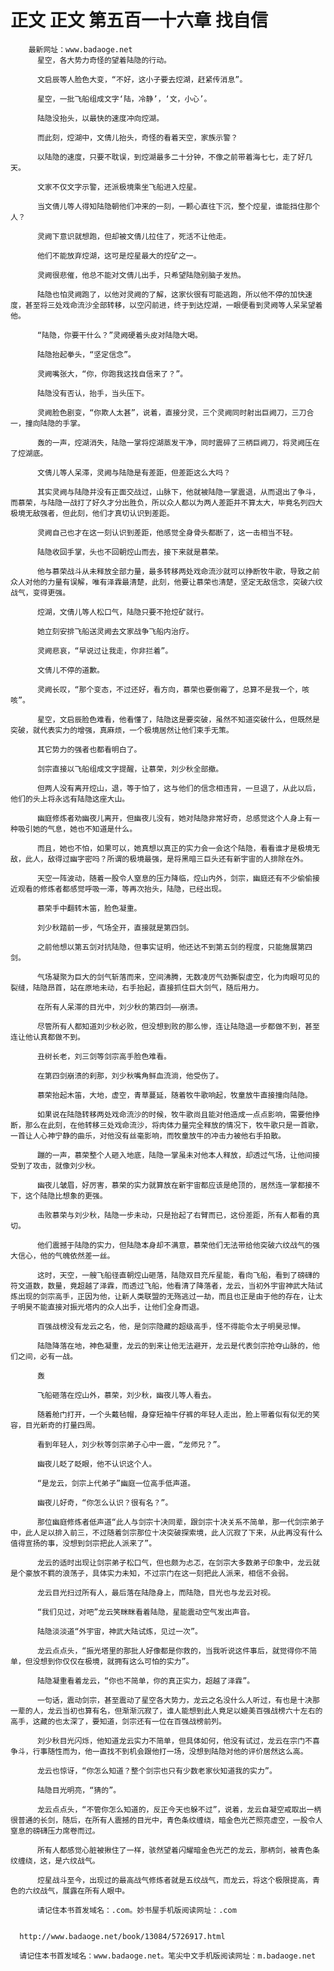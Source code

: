 # 正文 正文 第五百一十六章 找自信
        最新网址：www.badaoge.net
          星空，各大势力奇怪的望着陆隐的行动。
      
          文启辰等人脸色大变，“不好，这小子要去焢湖，赶紧传消息”。
      
          星空，一批飞船组成文字‘陆，冷静’，‘文，小心’。
      
          陆隐没抬头，以最快的速度冲向焢湖。
      
          而此刻，焢湖中，文倩儿抬头，奇怪的看着天空，家族示警？
      
          以陆隐的速度，只要不耽误，到焢湖最多二十分钟，不像之前带着海七七，走了好几天。
      
          文家不仅文字示警，还派极境乘坐飞船进入焢星。
      
          当文倩儿等人得知陆隐朝他们冲来的一刻，一颗心直往下沉，整个焢星，谁能挡住那个人？
      
          灵阙下意识就想跑，但却被文倩儿拉住了，死活不让他走。
      
          他们不能放弃焢湖，这可是焢星最大的焢矿之一。
      
          灵阙很悲催，他总不能对文倩儿出手，只希望陆隐别脑子发热。
      
          陆隐也怕灵阙跑了，以他对灵阙的了解，这家伙很有可能逃跑，所以他不停的加快速度，甚至将三处戏命流沙全部转移，以空闪前进，终于到达焢湖，一眼便看到灵阙等人呆呆望着他。
      
          “陆隐，你要干什么？”灵阙硬着头皮对陆隐大喝。
      
          陆隐抬起拳头，“坚定信念”。
      
          灵阙嘴张大，“你，你跑我这找自信来了？”。
      
          陆隐没有否认，抬手，当头压下。
      
          灵阙脸色剧变，“你欺人太甚”，说着，直接分灵，三个灵阙同时射出巨阙刀，三刀合一，撞向陆隐的手掌。
      
          轰的一声，焢湖消失，陆隐一掌将焢湖蒸发干净，同时震碎了三柄巨阙刀，将灵阙压在了焢湖底。
      
          文倩儿等人呆滞，灵阙与陆隐是有差距，但差距这么大吗？
      
          其实灵阙与陆隐并没有正面交战过，山脉下，他就被陆隐一掌震退，从而退出了争斗，而慕荣，与陆隐一战打了好久才分出胜负，所以众人都以为两人差距并不算太大，毕竟名列四大极境无敌强者，但此刻，他们才真切认识到差距。
      
          灵阙自己也才在这一刻认识到差距，他感觉全身骨头都断了，这一击相当不轻。
      
          陆隐收回手掌，头也不回朝焢山而去，接下来就是慕荣。
      
          他与慕荣战斗从未释放全部力量，最多转移两处戏命流沙就可以挣断牧牛歌，导致之前众人对他的力量有误解，唯有泽霖最清楚，此刻，他要让慕荣也清楚，坚定无敌信念，突破六纹战气，变得更强。
      
          焢湖，文倩儿等人松口气，陆隐只要不抢焢矿就行。
      
          她立刻安排飞船送灵阙去文家战争飞船内治疗。
      
          灵阙悲哀，“早说过让我走，你非拦着”。
      
          文倩儿不停的道歉。
      
          灵阙长叹，“那个变态，不过还好，看方向，慕荣也要倒霉了，总算不是我一个，咳咳”。
      
          星空，文启辰脸色难看，他看懂了，陆隐这是要突破，虽然不知道突破什么，但既然是突破，就代表实力的增强，真麻烦，一个极境居然让他们束手无策。
      
          其它势力的强者也都看明白了。
      
          剑宗直接以飞船组成文字提醒，让慕荣，刘少秋全部撤。
      
          但两人没有离开焢山，退，等于怕了，这与他们的信念相违背，一旦退了，从此以后，他们的头上将永远有陆隐这座大山。
      
          幽庭修炼者劝幽夜儿离开，但幽夜儿没有，她对陆隐非常好奇，总感觉这个人身上有一种吸引她的气息，她也不知道是什么。
      
          而且，她也不怕，如果可以，她真想以真正的实力会一会这个陆隐，看看谁才是极境无敌，此人，敌得过幽字密吗？所谓的极境最强，是将黑暗三巨头还有新宇宙的人排除在外。
      
          天空一阵波动，随着一股令人窒息的压力降临，焢山内外，剑宗，幽庭还有不少偷偷接近观看的修炼者都感觉呼吸一滞，等再次抬头，陆隐，已经出现。
      
          慕荣手中翻转木笛，脸色凝重。
      
          刘少秋踏前一步，气场全开，直接就是第四剑。
      
          之前他想以第五剑对抗陆隐，但事实证明，他还达不到第五剑的程度，只能施展第四剑。
      
          气场凝聚为巨大的剑气斩落而来，空间沸腾，无数凌厉气劲撕裂虚空，化为肉眼可见的裂缝，陆隐昂首，站在原地未动，右手抬起，直接抓住巨大剑气，随后用力。
      
          在所有人呆滞的目光中，刘少秋的第四剑——崩溃。
      
          尽管所有人都知道刘少秋必败，但没想到败的那么惨，连让陆隐退一步都做不到，甚至连让他认真都做不到。
      
          丑树长老，刘三剑等剑宗高手脸色难看。
      
          在第四剑崩溃的刹那，刘少秋嘴角鲜血流淌，他受伤了。
      
          慕荣抬起木笛，大地，虚空，青草蔓延，随着牧牛歌响起，牧童放牛直接撞向陆隐。
      
          如果说在陆隐转移两处戏命流沙的时候，牧牛歌尚且能对他造成一点点影响，需要他挣断，那么在此刻，在他转移三处戏命流沙，将肉体力量完全释放的情况下，牧牛歌只是一首歌，一首让人心神宁静的曲乐，对他没有丝毫影响，而牧童放牛的冲击力被他右手拍散。
      
          蹦的一声，慕荣整个人砸入地底，陆隐一掌虽未对他本人释放，却透过气场，让他间接受到了攻击，就像刘少秋。
      
          幽夜儿皱眉，好厉害，慕荣的实力就算放在新宇宙都应该是绝顶的，居然连一掌都接不下，这个陆隐比想象的更强。
      
          击败慕荣与刘少秋，陆隐一步未动，只是抬起了右臂而已，这份差距，所有人都看的真切。
      
          他们震撼于陆隐的实力，但陆隐本身却不满意，慕荣他们无法带给他突破六纹战气的强大信心，他的气魄依然差一丝。
      
          这时，天空，一艘飞船径直朝焢山砸落，陆隐双目充斥星能，看向飞船，看到了磅礴的符文道数，数量，竟超越了泽霖，而透过飞船，他看清了降落者，龙云，当初外宇宙神武大陆试炼出现的剑宗高手，正因为他，让新人类联盟的无殇逃过一劫，而且也正是由于他的存在，让太子明昊不能直接对振光塔内的众人出手，让他们全身而退。
      
          百强战榜没有龙云之名，他，是剑宗隐藏的超级高手，怪不得能令太子明昊忌惮。
      
          陆隐降落在地，神色凝重，龙云的到来让他无法避开，龙云是代表剑宗抢夺山脉的，他们之间，必有一战。
      
          轰
      
          飞船砸落在焢山外，慕荣，刘少秋，幽夜儿等人看去。
      
          随着舱门打开，一个头戴毡帽，身穿短袖牛仔裤的年轻人走出，脸上带着似有似无的笑容，目光新奇的打量四周。
      
          看到年轻人，刘少秋等剑宗弟子心中一震，“龙师兄？”。
      
          幽夜儿眨了眨眼，他不认识这个人。
      
          “是龙云，剑宗上代弟子”幽庭一位高手低声道。
      
          幽夜儿好奇，“你怎么认识？很有名？”。
      
          那位幽庭修炼者低声道“此人与剑宗十决同辈，跟剑宗十决关系不简单，那一代剑宗弟子中，此人足以排入前三，不过随着剑宗那位十决突破探索境，此人沉寂了下来，从此再没有什么值得宣扬的事，没想到剑宗把此人派来了”。
      
          龙云的适时出现让剑宗弟子松口气，但也颇为忐忑，在剑宗大多数弟子印象中，龙云就是个豪放不羁的浪荡子，具体实力未知，不过宗门在这一刻把此人派来，相信不会弱。
      
          龙云目光扫过所有人，最后落在陆隐身上，而陆隐，目光也与龙云对视。
      
          “我们见过，对吧”龙云笑眯眯看着陆隐，星能震动空气发出声音。
      
          陆隐淡淡道“外宇宙，神武大陆试炼，见过一次”。
      
          龙云点点头，“振光塔里的那批人好像都是你救的，当我听说这件事后，就觉得你不简单，但没想到你仅仅在极境，就拥有这么可怕的实力”。
      
          陆隐凝重看着龙云，“你也不简单，你的真正实力，超越了泽霖”。
      
          一句话，震动剑宗，甚至震动了星空各大势力，龙云之名没什么人听过，有也是十决那一辈的人，龙云当初也算有名，但渐渐沉寂了，谁人能想到此人竟足以媲美百强战榜六十左右的高手，这藏的也太深了，要知道，剑宗还有一位在百强战榜前列。
      
          刘少秋目光闪烁，他知道龙云实力不简单，但具体如何，他没有试过，龙云在宗门不喜争斗，行事随性而为，他一直找不到机会跟他打一场，没想到陆隐对他的评价居然这么高。
      
          龙云也惊讶，“你怎么知道？整个剑宗也只有少数老家伙知道我的实力”。
      
          陆隐目光明亮，“猜的”。
      
          龙云点点头，“不管你怎么知道的，反正今天也躲不过”，说着，龙云自凝空戒取出一柄很普通的长剑，随后，在所有人震撼的目光中，青色条纹缠绕，暗金色光芒照亮虚空，一股令人窒息的磅礴压力席卷而过。
      
          所有人都感觉心脏被揪住了一样，骇然望着闪耀暗金色光芒的龙云，那柄剑，被青色条纹缠绕，这，是六纹战气。
      
          焢星战斗至今，出现过的最高战气修炼者就是五纹战气，而龙云，将这个极限提高，青色的六纹战气，展露在所有人眼中。
      
          请记住本书首发域名：.com。妙书屋手机版阅读网址：.com
      
      
      http://www.badaoge.net/book/13084/5726917.html
      
      请记住本书首发域名：www.badaoge.net。笔尖中文手机版阅读网址：m.badaoge.net